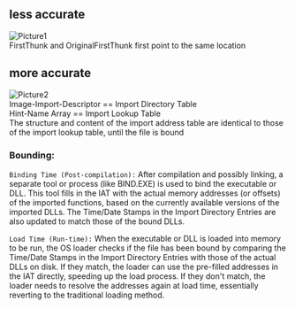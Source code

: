 ## less accurate
![Picture1](https://github.com/doryaro/CheatSheet/assets/79984448/7dd1b870-98a1-4964-9063-7935c0d0a0c6) \
FirstThunk and OriginalFirstThunk first point to the same location
## more accurate
![Picture2](https://github.com/doryaro/CheatSheet/assets/79984448/eeec04ce-5a2d-450b-bdfb-5063da6cc2b9) \
Image-Import-Descriptor == Import Directory Table \
Hint-Name Array == Import Lookup Table \
The structure and content of the import address table are identical to those of the import lookup table, until the file is bound

### Bounding:
`Binding Time (Post-compilation):` After compilation and possibly linking, a separate tool or process (like BIND.EXE) is used to bind the executable or DLL. This tool fills in the IAT with the actual memory addresses (or offsets) of the imported functions, based on the currently available versions of the imported DLLs. The Time/Date Stamps in the Import Directory Entries are also updated to match those of the bound DLLs.

`Load Time (Run-time):` When the executable or DLL is loaded into memory to be run, the OS loader checks if the file has been bound by comparing the Time/Date Stamps in the Import Directory Entries with those of the actual DLLs on disk. If they match, the loader can use the pre-filled addresses in the IAT directly, speeding up the load process. If they don't match, the loader needs to resolve the addresses again at load time, essentially reverting to the traditional loading method.
